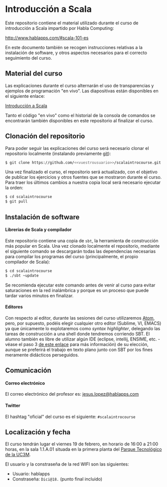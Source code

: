 # Introducción a Scala

Este repositorio contiene el material utilizado durante el curso de introducción a Scala impartido por Habla Computing:

http://www.hablapps.com/#scala-101-es

En este documento también se recogen instrucciones relativas a la instalación de software, y otros aspectos necesarios para el correcto seguimiento del curso.

## Material del curso

Las explicaciones durante el curso alternarán el uso de transparencias y ejemplos de programación "en vivo". Las diapositivas están disponibles en el siguiente enlace:

[Introducción a Scala](IntroduccionAScala.pdf)

Tanto el código "en vivo" como el historial de la consola de comandos se encontrarán también disponibles en este repositorio al finalizar el curso.

## Clonación del repositorio

Para poder seguir las explicaciones del curso será necesario clonar el repositorio localmente (instalando previamente [git](https://git-scm.com/)):

```bash
$ git clone https://github.com/<<vuestrousuario>>/scalaintrocourse.git
```

Una vez finalizado el curso, el repositorio será actualizado, con el objetivo de publicar los ejercicios y otros fuentes que se mostraron durante el curso. Para traer los últimos cambios a nuestra copia local será necesario ejecutar la orden:

```bash
$ cd scalaintrocourse
$ git pull
```

## Instalación de software

#### Librerías de Scala y compilador

Este repositorio contiene una copia de `sbt`, la herramienta de construcción más popular en Scala. Una vez clonado localmente el repositorio, mediante el siguiente comando se descargarán todas las dependencias necesarias para compilar los programas del curso (principalmente, el propio compilador de Scala):  

```bash
$ cd scalaintrocourse
$ ./sbt ~update
```

Se recomienda ejecutar este comando antes de venir al curso para evitar saturaciones en la red inalámbrica y porque es un proceso que puede tardar varios minutos en finalizar.

#### Editores

Con respecto al editor, durante las sesiones del curso utilizaremos
[Atom](https://atom.io/), pero, por supuesto, podéis elegir cualquier otro
editor (Sublime, VI, EMACS) ya que únicamente lo explotaremos como *syntax
highlighter*, delegando las tareas de construcción a una shell donde tendremos
corriendo SBT. El alumno también es libre de utilizar algún IDE (eclipse,
intellij, ENSIME, etc. - véase el paso 3 [de este
enlace](http://www.scala-lang.org/download/) para más información) de su
elección, aunque se preferirá el trabajo en texto plano junto con SBT por los
fines meramente didácticos perseguidos.

## Comunicación

#### Correo electrónico

El correo electrónico del profesor es: [jesus.lopez@hablapps.com](mailto:jesus.lopez@hablapps.com)

#### Twitter

El hashtag "oficial" del curso es el siguiente: `#scalaintrocourse`

## Localización y fecha

El curso tendrán lugar el viernes 19 de febrero, en horario de 16:00 a 21:00 horas, en la sala 1.1.A.01 situada en la primera planta del [Parque Tecnológico de la UC3M](https://www.google.com/maps?q=Parque+Tecnol%C3%B3gico,+Av+Gregorio+Peces+Barba,+28919+Legan%C3%A9s,+Madrid).

El usuario y la constraseña de la red WIFI son las siguientes:
* Usuario: hablapps
* Constraseña: `Dici@18.`       (punto final incluido)
